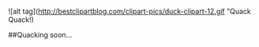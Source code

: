 ![alt tag](http://bestclipartblog.com/clipart-pics/duck-clipart-12.gif "Quack Quack!)

##Quacking soon...

